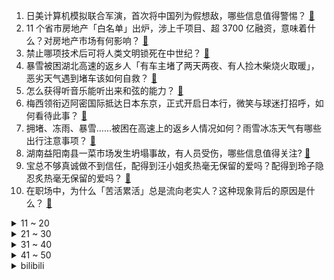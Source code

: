1. 日美计算机模拟联合军演，首次将中国列为假想敌，哪些信息值得警惕？ [:link:](https://www.zhihu.com/question/643030590)
2. 11 个省市房地产「白名单」出炉，涉上千项目、超 3700 亿融资，意味着什么？对房地产市场有何影响？ [:link:](https://www.zhihu.com/question/642952989)
3. 禁止哪项技术后可将人类文明锁死在中世纪？ [:link:](https://www.zhihu.com/question/642683269)
4. 暴雪被困湖北高速的返乡人「有车主堵了两天两夜、有人捡木柴烧火取暖」，恶劣天气遇到堵车该如何自救？ [:link:](https://www.zhihu.com/question/643009720)
5. 怎么获得听音乐能听出来和弦的能力？ [:link:](https://www.zhihu.com/question/642159895)
6. 梅西领衔迈阿密国际抵达日本东京，正式开启日本行，微笑与球迷打招呼，如何看待此事？ [:link:](https://www.zhihu.com/question/643135492)
7. 拥堵、冻雨、暴雪……被困在高速上的返乡人情况如何？雨雪冰冻天气有哪些出行注意事项？ [:link:](https://www.zhihu.com/question/642658902)
8. 湖南益阳南县一菜市场发生坍塌事故，有人员受伤，哪些信息值得关注? [:link:](https://www.zhihu.com/question/643029271)
9. 宝总不够真诚做不到信任，配得到汪小姐炙热毫无保留的爱吗？配得到玲子隐忍炙热毫无保留的爱吗？ [:link:](https://www.zhihu.com/question/639472044)
10. 在职场中，为什么「苦活累活」总是流向老实人？这种现象背后的原因是什么？ [:link:](https://www.zhihu.com/question/642490620)
<details>
<summary>11 ~ 20</summary>

11. 现在的年轻人为什么跟父母沟通不来了？ [:link:](https://www.zhihu.com/question/504983307)
12. 美参议院发布 1180 亿美元两党法案「超一半用于对乌以台军援」，释放出哪些信号？哪些信息值得关注？ [:link:](https://www.zhihu.com/question/643020572)
13. 如何评价《崩坏：星穹铁道》黑天鹅角色PV——「摇篮曲」？ [:link:](https://www.zhihu.com/question/643026163)
14. 有哪些苹果手机知识，是真正懂苹果手机的人才知道的？ [:link:](https://www.zhihu.com/question/635779594)
15. 2024 春节档算不算「最弱春节档」？ [:link:](https://www.zhihu.com/question/641955747)
16. 北爱尔兰领导人「将举行脱英公投」，如何看待此事？会对当国局势带来哪些影响？ [:link:](https://www.zhihu.com/question/643025503)
17. 2024 年央视春晚主会场主持人阵容曝光，由任鲁豫、撒贝宁、尼格买提、马凡舒、龙洋组成，你有哪些期待？ [:link:](https://www.zhihu.com/question/643055032)
18. 同时精通逍遥派所有武功，能在金庸世界里排到什么水平？？ [:link:](https://www.zhihu.com/question/367267072)
19. 宝妈进群刷单 5 天被骗 580 万，诈骗团伙中拉人进群的两人被判处有期徒刑，如何识别刷单诈骗？ [:link:](https://www.zhihu.com/question/642882176)
20. 你对孤独最好的理解是什么？ [:link:](https://www.zhihu.com/question/635457218)
</details>
<details>
<summary>21 ~ 30</summary>

21. 霍启刚要求梅西与迈阿密道歉，对球迷及香港市民有欠尊重，如何看待此事？ [:link:](https://www.zhihu.com/question/643004513)
22. 网文作者最崩溃的有哪几个瞬间？ [:link:](https://www.zhihu.com/question/390931407)
23. 《一人之下》中，三重状态的左若童和巅峰张之维，谁实力更强？ [:link:](https://www.zhihu.com/question/642443974)
24. 小时候过年，让你记忆尤为深刻的美食是什么？ [:link:](https://www.zhihu.com/question/639791527)
25. 有没有一种传统糕点，你吃到后就感觉「要过年了」？ [:link:](https://www.zhihu.com/question/637189250)
26. 可以分享一张你相册里的水果照片吗？ [:link:](https://www.zhihu.com/question/640840505)
27. 乌总统泽连斯基「我考虑的不只是解雇扎卢日内，而是重置国家领导层」，如何评价此言论？当前局势如何？ [:link:](https://www.zhihu.com/question/643002333)
28. 航母福建舰侧面全身照来了，最新画面中舰尾停的是什么？哪些信息值得关注？ [:link:](https://www.zhihu.com/question/642884808)
29. 今年过年回家你有特别想见到的人吗？ [:link:](https://www.zhihu.com/question/642364909)
30. 求问新年送女朋友什么礼物好? [:link:](https://www.zhihu.com/question/639901877)
</details>
<details>
<summary>31 ~ 40</summary>

31. 2024 LPL 春季赛RNG 0:2 WBG，如何评价这场比赛？ [:link:](https://www.zhihu.com/question/642899608)
32. 23-24 赛季英超阿森纳 3:1 利物浦，如何评价这场比赛？ [:link:](https://www.zhihu.com/question/642968271)
33. 每年过年都给宠物买礼物，久而久之，宠物会有「过节」的概念吗？ [:link:](https://www.zhihu.com/question/639931836)
34. 23-24 赛季 NBA快船 103:95 热火，如何评价这场比赛？ [:link:](https://www.zhihu.com/question/642988422)
35. 中疾控数据显示，本土病例中 JN.1 变异株已成优势流行株，以轻型为主，有哪些注意事项？ [:link:](https://www.zhihu.com/question/642880940)
36. 如果猫咪能开口说话，你觉得它会和你要什么新年礼物？ [:link:](https://www.zhihu.com/question/639931881)
37. 原本骑车上班的你们，现在还在继续骑吗？ [:link:](https://www.zhihu.com/question/640803351)
38. 龙年接龙，「 日月其迈，时岁盛新，关于自己、关于祖国，我希望……」，你会怎么接呢？ [:link:](https://www.zhihu.com/question/641807246)
39. 不说地名，一人说一道年夜饭、分享下图片，证明你是哪个地方的人？ [:link:](https://www.zhihu.com/question/639791368)
40. 怎么装修可以提高情侣入住后的幸福感？ [:link:](https://www.zhihu.com/question/643011288)
</details>
<details>
<summary>41 ~ 50</summary>

41. 2024年有哪些全球华语IP及改编作品可堪期待？ [:link:](https://www.zhihu.com/question/643011653)
42. 传统武术和现代搏击的防身效果哪个更好？ [:link:](https://www.zhihu.com/question/638728353)
43. 为什么很多人要委屈现在二三十多岁的自己，去让二十多年后的自己快乐？两个阶段的「快乐」相同吗？ [:link:](https://www.zhihu.com/question/642419626)
44. 职场中干实事的真的比不过会做 PPT 的吗？ [:link:](https://www.zhihu.com/question/641217604)
45. 玩3A大作有什么合适的显示器推荐吗? [:link:](https://www.zhihu.com/question/637936835)
46. 职场中，如何平衡工作和学习的时间？ [:link:](https://www.zhihu.com/question/642192348)
47. 有哪些适合除夕发的朋友圈文案呀？ [:link:](https://www.zhihu.com/question/511568581)
48. 坚持跑步就能减肥了吗？ [:link:](https://www.zhihu.com/question/641839384)
49. 今年春节你都准备了哪些老少皆宜、好吃又健康的休闲食品？ [:link:](https://www.zhihu.com/question/640704185)
50. 在一人之下中，那如虎可以轻松战胜陆瑾么？ [:link:](https://www.zhihu.com/question/642191226)
</details><details>
<summary>bilibili</summary>

</details>